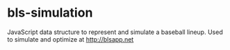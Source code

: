 bls-simulation
===========

JavaScript data structure to represent and simulate a baseball lineup. Used to simulate and optimize at http://blsapp.net
